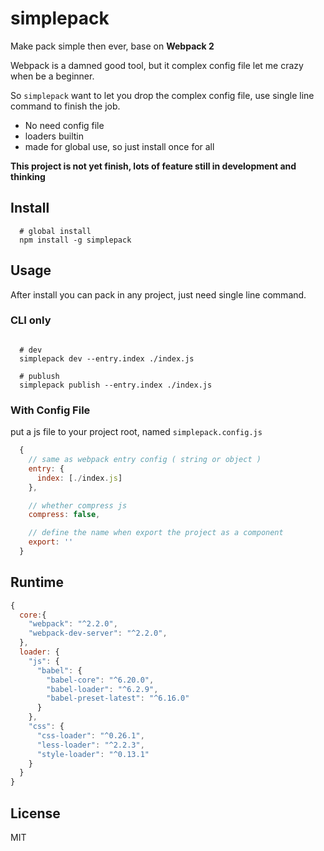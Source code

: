 # simplepack
Make pack simple then ever, base on **Webpack 2**

Webpack is a damned good tool, but it complex config file let me crazy when be a beginner.

So `simplepack` want to let you drop the complex config file, use single line command to finish the job.

- No need config file
- loaders builtin
- made for global use, so just install once for all

**This project is not yet finish, lots of feature still in development and thinking**

## Install
```shell
  # global install
  npm install -g simplepack
```

## Usage
After install you can pack in any project, just need single line command.

### CLI only
```shell

  # dev
  simplepack dev --entry.index ./index.js

  # publush
  simplepack publish --entry.index ./index.js

```

### With Config File

put a js file to your project root, named `simplepack.config.js`
```javascript
  {
    // same as webpack entry config ( string or object )
    entry: {
      index: [./index.js]
    },

    // whether compress js
    compress: false,

    // define the name when export the project as a component
    export: ''
  }
```

## Runtime

```javascript
{
  core:{
    "webpack": "^2.2.0",
    "webpack-dev-server": "^2.2.0",
  },
  loader: {
    "js": {
      "babel": {
        "babel-core": "^6.20.0",
        "babel-loader": "^6.2.9",
        "babel-preset-latest": "^6.16.0"
      }
    },
    "css": {
      "css-loader": "^0.26.1",
      "less-loader": "^2.2.3",
      "style-loader": "^0.13.1"
    }
  }
}
```

## License
MIT
